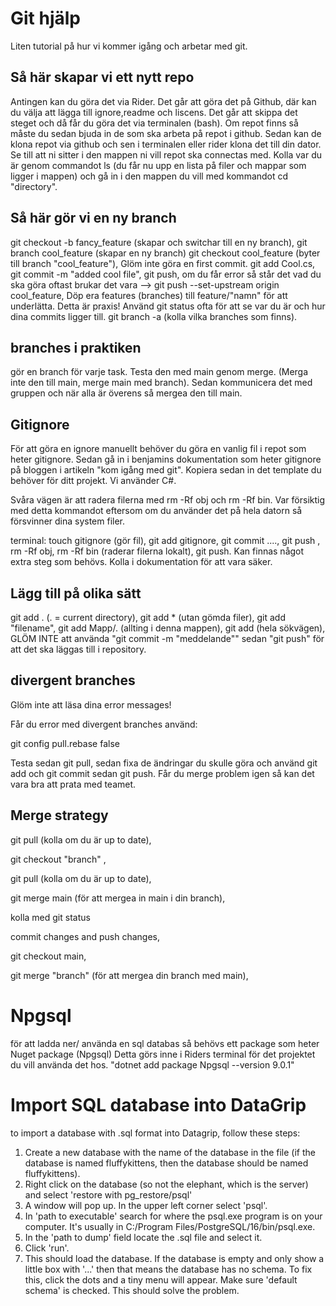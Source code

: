 # Git hjälp
Liten tutorial på hur vi kommer igång och arbetar med git.
## Så här skapar vi ett nytt repo
Antingen kan du göra det via Rider.
Det går att göra det på Github, där kan du välja att lägga till ignore,readme och liscens.
Det går att skippa det steget och då får du göra det via terminalen (bash).
Om repot finns så måste du sedan bjuda in de som ska arbeta på repot i github.
Sedan kan de klona repot via github och sen i terminalen eller rider klona det till din dator.
Se till att ni sitter i den mappen ni vill repot ska connectas med.
Kolla var du är genom commandot ls (du får nu upp en lista på filer och mappar som ligger i mappen) och gå in i den mappen du vill med kommandot cd "directory".

## Så här gör vi en ny branch
git checkout -b fancy_feature (skapar och switchar till en ny branch),
git branch cool_feature (skapar en ny branch)
git checkout cool_feature (byter till branch "cool_feature"),
Glöm inte göra en first commit.
git add Cool.cs,
git commit -m "added cool file",
git push, om du får error så står det vad du ska göra oftast brukar det vara -->
git push --set-upstream origin cool_feature,
Döp era features (branches) till feature/"namn" för att underlätta. Detta är praxis!
Använd git status ofta för att se var du är och hur dina commits ligger till.
git branch -a (kolla vilka branches som finns).

## branches i praktiken
gör en branch för varje task.
Testa den med main genom merge. (Merga inte den till main, merge main med branch).
Sedan kommunicera det med gruppen och när alla är överens så mergea den till main.

## Gitignore
För att göra en ignore manuellt behöver du göra en vanlig fil i repot som heter gitignore.
Sedan gå in i benjamins dokumentation som heter gitignore på bloggen i artikeln "kom igång med git".
Kopiera sedan in det template du behöver för ditt projekt. Vi använder C#.

Svåra vägen är att radera filerna med rm -Rf obj och rm -Rf bin.
Var försiktig med detta kommandot eftersom om du använder det på hela datorn så försvinner dina system filer.

terminal:
touch gitignore (gör fil),
git add gitignore,
git commit ....,
git push ,
rm -Rf obj,
rm -Rf bin (raderar filerna lokalt),
git push.
Kan finnas något extra steg som behövs. Kolla i dokumentation för att vara säker.

## Lägg till på olika sätt
git add . (. = current directory),
git add * (utan gömda filer),
git add "filename",
git add Mapp/. (allting i denna mappen),
git add (hela sökvägen),
GLÖM INTE att använda "git commit -m "meddelande"" sedan "git push"
för att det ska läggas till i repository.

## divergent branches
Glöm inte att läsa dina error messages!

Får du error med divergent branches använd:

git config pull.rebase false

Testa sedan git pull, sedan fixa de ändringar du skulle göra och använd git add och git commit sedan git push. Får du merge problem igen så kan det vara bra att prata med teamet.

## Merge strategy
git pull (kolla om du är up to date),

git checkout "branch" ,

git pull (kolla om du är up to date),

git merge main (för att mergea in main i din branch),

kolla med git status

commit changes and push changes,

git checkout main,

git merge "branch" (för att mergea din branch med main),

# Npgsql
för att ladda ner/ använda en sql databas så behövs ett package som heter Nuget package (Npgsql)
Detta görs inne i Riders terminal för det projektet du vill använda det hos.
"dotnet add package Npgsql --version 9.0.1"

# Import SQL database into DataGrip
to import a database with .sql format into Datagrip, follow these steps:

1. Create a new database with the name of the database in the file (if the database is named fluffykittens, then the database should be named fluffykittens).
2. Right click on the database (so not the elephant, which is the server) and select 'restore with pg_restore/psql'
3. A window will pop up. In the upper left corner select 'psql'.
4. In 'path to executable' search for where the psql.exe program is on your computer. It's usually in C:/Program Files/PostgreSQL/16/bin/psql.exe.
5. In the 'path to dump' field locate the .sql file and select it.
6. Click 'run'.
7. This should load the database. If the database is empty and only show a little box with '...' then that means the database has no schema. To fix this, click the dots and a tiny menu will appear. Make sure 'default schema' is checked. This should solve the problem.
